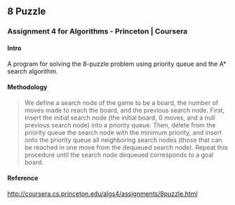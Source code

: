 ## 8 Puzzle
### Assignment 4 for Algorithms - Princeton | Coursera

#### Intro
A program for solving the 8-puzzle problem using priority queue and the A* search algorithm.

#### Methodology
> We define a search node of the game to be a board, the number of moves made to reach the board, and the previous search node. First, insert the initial search node (the initial board, 0 moves, and a null previous search node) into a priority queue. Then, delete from the priority queue the search node with the minimum priority, and insert onto the priority queue all neighboring search nodes (those that can be reached in one move from the dequeued search node). Repeat this procedure until the search node dequeued corresponds to a goal board.

#### Reference

http://coursera.cs.princeton.edu/algs4/assignments/8puzzle.html
